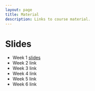 ```yaml
---
layout: page
title: Material
description: Links to course material.
---
```


# Slides

* Week 1 [slides](./assets/slides/Session_1.html)
* Week 2 link
* Week 3 link
* Week 4 link
* Week 5 link
* Week 6 link
